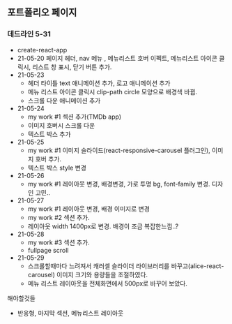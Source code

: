 ## 포트폴리오 페이지
### 데드라인 5-31
- create-react-app
- 21-05-20 페이지 헤더, nav 메뉴 , 메뉴리스트 호버 이펙트, 메뉴리스트 아이콘 클릭시, 리스트 창 표시, 닫기 버튼 추가.
- 21-05-23 
    - 헤더 타이틀 text 애니메이션 추가, 로고 애니메이션 추가
    - 메뉴 리스트 아이콘 클릭시 clip-path circle 모양으로 배경색 바뀜.
    - 스크롤 다운 애니메이션 추가
- 21-05-24
    - my work #1 섹션 추가(TMDb app)
    - 이미지 호버시 스크롤 다운
    - 텍스트 박스 추가
- 21-05-25
    - my work #1 이미지 슬라이드(react-responsive-carousel 플러그인), 이미지 호버 추가.
    - 텍스트 박스 style 변경
- 21-05-26
    - my work #1 레이아웃 변경, 배경변경, 가로 투명 bg, font-family 변경. 디자인 고민..
- 21-05-27
    - my work #1 레이아웃 변경, 배경 이미지로 변경
    - my work #2 섹션 추가.
    - 레이아웃 width 1400px로 변경. 배경이 조금 복잡한느낌..?
- 21-05-28
    - my work #3 섹션 추가.
    - fullpage scroll 
- 21-05-29
    - 스크롤할때마다 느려져서 캐러셀 슬라이더 라이브러리를 바꾸고(alice-react-carousel) 이미지 크기와 용량들을 조절하였다.
    - 메뉴 리스트 레이아웃을 전체화면에서 500px로 바꾸어 보았다.

해야할것들
-   반응형, 마지막 섹션, 메뉴리스트 레이아웃
